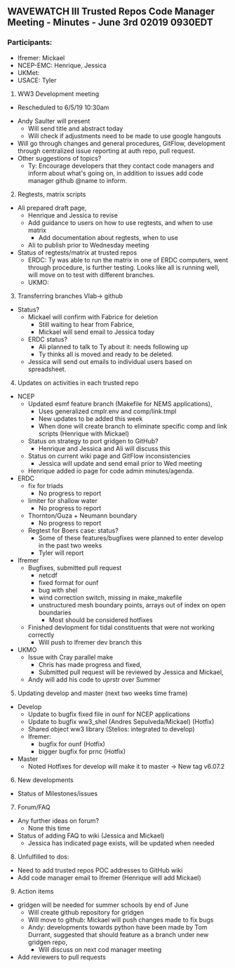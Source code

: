 ## WAVEWATCH III Trusted Repos Code Manager Meeting - Minutes - June 3rd 02019 0930EDT

### Participants:
- Ifremer: Mickael
- NCEP-EMC: Henrique, Jessica
- UKMet: 
- USACE: Tyler

1. WW3 Development meeting
- Rescheduled to 6/5/19 10:30am
 + Andy Saulter will present
   * Will send title and abstract today
   * Will check if adjustments need to be made to use google hangouts
 + Will go through changes and general procedures, GitFlow, development through centralized issue reporting at auth repo, pull request.
 + Other suggestions of topics?
   * Ty: Encourage developers that they contact code managers and inform about what's going on, in addition to issues add code manager github @name to inform.

2. Regtests, matrix scripts
- Ali prepared draft page, 
  + Henrique and Jessica to revise
  + Add guidance to users on how to use regtests, and when to use matrix
    * Add documentation about regtests, when to use
  + Ali to publish prior to Wednesday meeting 
- Status of regtests/matrix at trusted repos
  + ERDC: Ty was able to run the matrix in one of ERDC computers, went through procedure, is further testing. Looks like all is running well, will move on to test with different branches.
  + UKMO:

3. Transferring branches Vlab-> github 
- Status?
  + Mickael will confirm with Fabrice for deletion
    * Still waiting to hear from Fabrice,
    * Mickael will send email to Jessica today
  + ERDC status? 
    * Ali planned to talk to Ty about it: needs following up
    * Ty thinks all is moved and ready to be deleted.
  + Jessica will send out emails to individual users based on spreadsheet.
    
4. Updates on activities in each trusted repo
- NCEP
  + Updated esmf feature branch (Makefile for NEMS applications), 
    * Uses generalized cmplr.env and comp/link.tmpl
    * New updates to be added this week
    * When done will create branch to eliminate specific comp and link scripts (Henrique with Mickael)
  + Status on strategy to port gridgen to GitHub?
    * Henrique and Jessica and Ali will discuss this
  + Status on current wiki page and GitFlow inconsistencies
    * Jessica will update and send email prior to Wed meeting
  + Henrique added io page for code admin minutes/agenda.
- ERDC
  + fix for triads
    * No progress to report
  + limiter for shallow water
    * No progress to report
  + Thornton/Guza + Neumann boundary
    * No progress to report
  + Regtest for Boers case: status?
    * Some of these features/bugfixes were planned to enter develop in the past two weeks
    * Tyler will report
- Ifremer
  + Bugfixes, submitted pull request
    * netcdf
    * fixed format for ounf
    * bug with shel
    * wind correction switch, missing in make_makefile
    * unstructured mesh boundary points, arrays out of index on open boundaries
      * Most should be considered hotfixes
  + Finished devlopment for tidal constituents that were not working correctly
    * Will push to Ifremer dev branch this
- UKMO
  + Issue with Cray parallel make
    * Chris has made progress and fixed,
    * Submitted pull request will be reviewed by Jessica and Mickael,
  + Andy will add his code to uprstr over Summer

5. Updating develop and master (next two weeks time frame)
- Develop
  + Update to bugfix fixed file in ounf for NCEP applications
  + Update to bugfix ww3_shel (Andres Sepulveda/Mickael) (Hotfix)
  + Shared object ww3 library (Stelios: integrated to develop)
  + Ifremer: 
    * bugfix for ounf (Hotfix)
    * bigger bugfix for prnc (Hotfix)
- Master
  + Noted Hotfixes for develop will make it to master -> New tag v6.07.2

6. New developments
  + Status of Milestones/issues

7. Forum/FAQ
  + Any further ideas on forum?
    * None this time
  + Status of adding FAQ to wiki (Jessica and Mickael)
    * Jessica has indicated page exists, will be updated when needed 
    
8. Unfulfilled to dos:
  + Need to add trusted repos POC addresses to GitHub wiki 
  + Add code manager email to Ifremer (Henrique will add Mickael)

9. Action items
  + gridgen will be needed for summer schools by end of June
    * Will create github repository for gridgen
    * Will move to github: Mickael will push changes made to fix bugs
    * Andy: developments towards python have been made by Tom Durrant, suggested that should feature as a branch under new gridgen repo, 
      * Will discuss on next cod manager meeting
  + Add reviewers to pull requests

